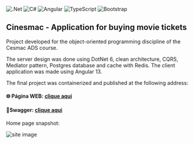 ![.Net](https://img.shields.io/badge/.NET-5C2D91?style=for-the-badge&logo=.net&logoColor=white) ![C#](https://img.shields.io/badge/c%23-%23239120.svg?style=for-the-badge&logo=c-sharp&logoColor=white) ![Angular](https://img.shields.io/badge/angular-%23DD0031.svg?style=for-the-badge&logo=angular&logoColor=white) ![TypeScript](https://img.shields.io/badge/typescript-%23007ACC.svg?style=for-the-badge&logo=typescript&logoColor=white) ![Bootstrap](https://img.shields.io/badge/bootstrap-%238511FA.svg?style=for-the-badge&logo=bootstrap&logoColor=white)

## Cinesmac - Application for buying movie tickets

Project developed for the object-oriented programming discipline of the Cesmac ADS course.

The server design was done using DotNet 6, clean architecture, CQRS, Mediator pattern, Postgres database and cache with Redis. The client application was made using Angular 13.

The final project was containerized and published at the following address:

#### 🌐 Página WEB: [clique aqui](https://cinesmac.genesluna.dev/)

#### 🚀Swagger: [clique aqui](https://cinesmac.genesluna.dev/swagger/index.html)

Home page snapshot:

![site image](https://res.cloudinary.com/dxylve8nt/image/upload/c_scale,w_500/v1668702207/Cinesmac/cinesmac.jpg)
